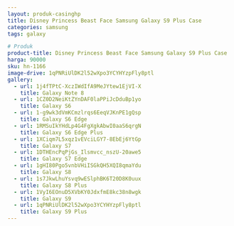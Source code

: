 ```yaml
---
layout: produk-casinghp
title: Disney Princess Beast Face Samsung Galaxy S9 Plus Case
categories: samsung
tags: galaxy

# Produk
product-title: Disney Princess Beast Face Samsung Galaxy S9 Plus Case
harga: 90000
sku: hn-1166
image-drive: 1qPNRiUlDK2l52wXpo3YCYHYzpFly8ptl
gallery:
  - url: 1j4fTPtC-XczIWdIfA9MeJYtew1EjVI-X
    title: Galaxy Note 8
  - url: 1CZ0D2NeiKtZYnDAF0laPPiJcDduBp1yo
    title: Galaxy S6
  - url: 1-g9wk3dVmKCmzlrqs6EeqVJKnPE1gQsp
    title: Galaxy S6 Edge
  - url: 1RMSuIkYHdLp4G4FgXgkAbwI0aaS6qrgN
    title: Galaxy S6 Edge Plus
  - url: 1XCiqm7L5xqz1vEVciLGY7-8EbEj6YtGp
    title: Galaxy S7
  - url: 1DTHEncPqPjGs_Ilsmvcc_nszU-20awe5
    title: Galaxy S7 Edge
  - url: 1gHI80Pgo5vnbVHiISGkQH5XQI8qmaYdu
    title: Galaxy S8
  - url: 1s7JkwLhuYsvq9wESlphBK6T20D8K0uux
    title: Galaxy S8 Plus
  - url: 1VyI6EOnuD5XVbKY0JdxfmE8kc38n8wgk
    title: Galaxy S9
  - url: 1qPNRiUlDK2l52wXpo3YCYHYzpFly8ptl
    title: Galaxy S9 Plus
---
```

